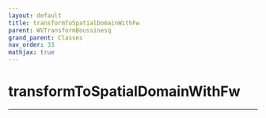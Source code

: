 ```yaml
---
layout: default
title: transformToSpatialDomainWithFw
parent: WVTransformBoussinesq
grand_parent: Classes
nav_order: 33
mathjax: true
---
```


#  transformToSpatialDomainWithFw




---

